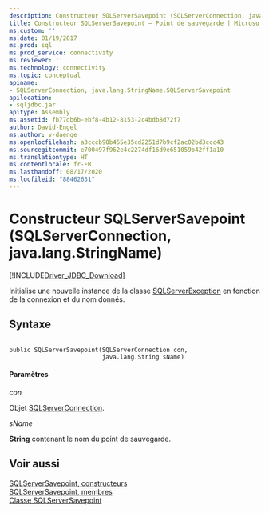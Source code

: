 ```yaml
---
description: Constructeur SQLServerSavepoint (SQLServerConnection, java.lang.StringName)
title: Constructeur SQLServerSavepoint – Point de sauvegarde | Microsoft Docs
ms.custom: ''
ms.date: 01/19/2017
ms.prod: sql
ms.prod_service: connectivity
ms.reviewer: ''
ms.technology: connectivity
ms.topic: conceptual
apiname:
- SQLServerConnection, java.lang.StringName.SQLServerSavepoint
apilocation:
- sqljdbc.jar
apitype: Assembly
ms.assetid: fb77db6b-ebf8-4b12-8153-2c4bdb8d72f7
author: David-Engel
ms.author: v-daenge
ms.openlocfilehash: a3cccb90b455e35cd2251d7b9cf2ac02bd3ccc43
ms.sourcegitcommit: e700497f962e4c2274df16d9e651059b42ff1a10
ms.translationtype: HT
ms.contentlocale: fr-FR
ms.lasthandoff: 08/17/2020
ms.locfileid: "88462631"
---
```

# <a name="sqlserversavepoint-constructor-sqlserverconnection-javalangstringname"></a>Constructeur SQLServerSavepoint (SQLServerConnection, java.lang.StringName)
[!INCLUDE[Driver_JDBC_Download](../../../includes/driver_jdbc_download.md)]

  Initialise une nouvelle instance de la classe [SQLServerException](../../../connect/jdbc/reference/sqlserverexception-class.md) en fonction de la connexion et du nom donnés.  
  
## <a name="syntax"></a>Syntaxe  
  
```  
  
public SQLServerSavepoint(SQLServerConnection con,  
                          java.lang.String sName)  
```  
  
#### <a name="parameters"></a>Paramètres  
 *con*  
  
 Objet [SQLServerConnection](../../../connect/jdbc/reference/sqlserverconnection-class.md).  
  
 *sName*  
  
 **String** contenant le nom du point de sauvegarde.  
  
## <a name="see-also"></a>Voir aussi  
 [SQLServerSavepoint, constructeurs](../../../connect/jdbc/reference/sqlserversavepoint-constructors.md)   
 [SQLServerSavepoint, membres](../../../connect/jdbc/reference/sqlserversavepoint-members.md)   
 [Classe SQLServerSavepoint](../../../connect/jdbc/reference/sqlserversavepoint-class.md)  
  
  
